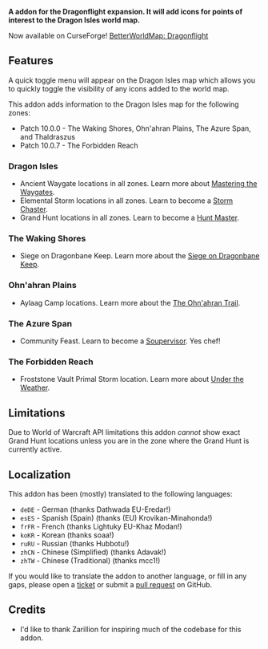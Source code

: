 **A addon for the Dragonflight expansion. It will add icons for points of interest to the Dragon Isles world map.**

Now available on CurseForge! [BetterWorldMap: Dragonflight](https://www.curseforge.com/wow/addons/betterworldmap-dragonflight)

## Features

A quick toggle menu will appear on the Dragon Isles map which allows you to quickly toggle the visibility of any icons added to the world map.

This addon adds information to the Dragon Isles map for the following zones:

* Patch 10.0.0 - The Waking Shores, Ohn'ahran Plains, The Azure Span, and Thaldraszus
* Patch 10.0.7 - The Forbidden Reach

### Dragon Isles

* Ancient Waygate locations in all zones. Learn more about [Mastering the Waygates](https://www.wowhead.com/achievement=16292/mastering-the-waygates).
* Elemental Storm locations in all zones. Learn to become a [Storm Chaster](https://www.wowhead.com/achievement=16490/storm-chaser).
* Grand Hunt locations in all zones. Learn to become a [Hunt Master](https://www.wowhead.com/achievement=16540/hunt-master).

### The Waking Shores

* Siege on Dragonbane Keep. Learn more about the [Siege on Dragonbane Keep](https://www.wowhead.com/achievement=16411/siege-on-dragonbane-keep-home-sweet-home).

### Ohn'ahran Plains

* Aylaag Camp locations. Learn more about the [The Ohn'ahran Trail](https://www.wowhead.com/achievement=16462/the-ohnahran-trail).

### The Azure Span

* Community Feast. Learn to become a [Soupervisor](https://www.wowhead.com/achievement=16443/soupervisor). Yes chef!

### The Forbidden Reach

* Froststone Vault Primal Storm location. Learn more about [Under the Weather](https://www.wowhead.com/achievement=17540/under-the-weather).

## Limitations

Due to World of Warcraft API limitations this addon _cannot_ show exact Grand Hunt locations unless you are in the zone where the Grand Hunt is currently active.

## Localization

This addon has been (mostly) translated to the following languages:

* `deDE` - German (thanks Dathwada EU-Eredar!)
* `esES` - Spanish (Spain) (thanks (EU) Krovikan-Minahonda!)
* `frFR` - French (thanks Lightuky EU-Khaz Modan!)
* `koKR` - Korean (thanks soaa!)
* `ruRU` - Russian (thanks Hubbotu!)
* `zhCN` - Chinese (Simplified) (thanks Adavak!)
* `zhTW` - Chinese (Traditional) (thanks mcc1!)

If you would like to translate the addon to another language, or fill in any gaps, please open a [ticket](https://github.com/wyldclaw/betterworldmap-dragonflight/issues) or submit a [pull request](https://github.com/wyldclaw/betterworldmap-dragonflight/pulls) on GitHub.

## Credits

* I'd like to thank Zarillion for inspiring much of the codebase for this addon.
